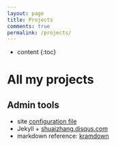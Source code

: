 ```yaml
---
layout: page
title: Projects
comments: true
permalink: /projects/
---
```


* content
{:toc}

# All my projects

## Admin tools
* site [configuration file](https://github.com/cheungdaven/cheungdaven.github.io/blob/master/_config.yml)
* Jekyll + [shuaizhang.disqus.com](http://shuaizhang.disqus.com/admin/)
* markdown reference: [kramdown](http://kramdown.gettalong.org/quickref.html)

